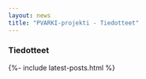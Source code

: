 ```yaml
---
layout: news
title: "PVARKI-projekti - Tiedotteet"
---
```


 <h3>Tiedotteet</h3>
    {%- include latest-posts.html %}